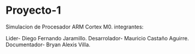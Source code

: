 # Proyecto-1
Simulacion de Procesador ARM Cortex M0.
integrantes:

Lider-        Diego Fernando Jaramillo. 
Desarrolador- Mauricio Castaño Aguirre.
Documentador- Bryan Alexis Villa.
